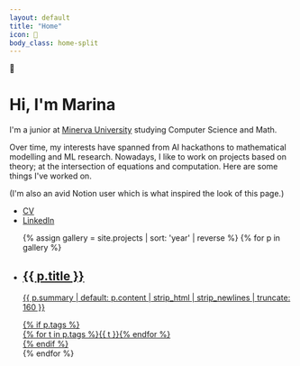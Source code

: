 ```yaml
---
layout: default
title: "Home"
icon: 🧭
body_class: home-split
---
```


<div class="home-split__wrap">
	<div class="home-split__left">
		<div class="home-split__intro">
			<div class="page-icon" aria-label="Compass" title="Compass">🧭</div>
			<h1>Hi, I'm Marina</h1>
			<p class="lead">I'm a junior at <a href="https://www.minerva.edu/" target="_blank" rel="noopener">Minerva University</a> studying Computer Science and Math.</p>
            <p class="lead"> Over time, my interests have spanned from AI hackathons to mathematical modelling and ML research. Nowadays, I like to work on projects based on theory; at the intersection of equations and computation. Here are some things I've worked on. </p>
            <p class="lead">(I'm also an avid Notion user which is what inspired the look of this page.)</p>
			<ul class="home-links">
                <li><a href="/assets/docs/alignment-course-final-project-gema-parreno.pdf" target="_blank" rel="noopener">CV</a></li>
                <li><a href="https://www.linkedin.com/in/marina-levay/" target="_blank" rel="noopener">LinkedIn</a></li>
            </ul>
		</div>
	</div>
	<div class="home-split__right">
		<ul class="gallery-grid">
		{% assign gallery = site.projects | sort: 'year' | reverse %}
		{% for p in gallery %}
	<li class="gallery-card" {% if p.github %}data-github="{{ p.github }}"{% endif %} {% if p.demo_url %}data-demo="{{ p.demo_url }}"{% endif %} data-page="{{ p.url | relative_url }}">
		<a href="{{ p.github | default: p.url | relative_url }}" class="gallery-link" target="_blank" rel="noopener">
			<div class="cover"
			  style="
			    {% if p.gradient %}background: {{ p.gradient }}{% if p.hero %}, url('{{ p.hero | relative_url }}'){% endif %};{% elsif p.hero %}background: linear-gradient(135deg, #20265dff, #1c88f3ff), url('{{ p.hero | relative_url }}');{% endif %}
			    background-size: cover;
			    background-position: center;
			    background-repeat: no-repeat;">
			</div>
			<div class="meta">
				<h2>{{ p.title }}</h2>
				<p class="summary">{{ p.summary | default: p.content | strip_html | strip_newlines | truncate: 160 }}</p>
				{% if p.tags %}<div class="tags">{% for t in p.tags %}<span class="tag">{{ t }}</span>{% endfor %}</div>{% endif %}
			</div>
		</a>
	</li>
		{% endfor %}
		</ul>
	</div>
</div>
